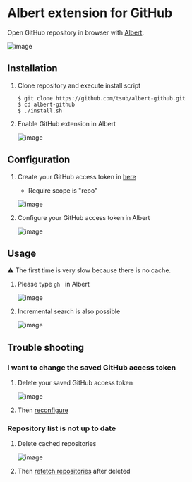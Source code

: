 # Albert extension for GitHub

Open GitHub repository in browser with [Albert].

![image](https://gyazo.com/fff7125ea22e33c863f6fd535d7f2b8b.png)

## Installation

1. Clone repository and execute install script

    ```
    $ git clone https://github.com/tsub/albert-github.git
    $ cd albert-github
    $ ./install.sh
    ```

1. Enable GitHub extension in Albert

    ![image](https://gyazo.com/f52dfc08974751837263647782dadee4.png)

## Configuration

1. Create your GitHub access token in [here](https://github.com/settings/tokens)
    * Require scope is "repo"

    ![image](https://gyazo.com/debebcc36cbb85d037ca1c1db1ddb249.png)

1. Configure your GitHub access token in Albert

    ![image](https://gyazo.com/540bbab3866fb98f1855b32084e3d98a.png)

## Usage

:warning: The first time is very slow because there is no cache.

1. Please type `gh ` in Albert

    ![image](https://gyazo.com/fff7125ea22e33c863f6fd535d7f2b8b.png)

1. Incremental search is also possible

    ![image](https://gyazo.com/22c17ac3c92c11f84c389a6ecffd4934.png)

## Trouble shooting

### I want to change the saved GitHub access token

1. Delete your saved GitHub access token

    ![image](https://gyazo.com/81064b6a07399bb1cbd7395c8615b4ff.png)

1. Then [reconfigure](#Configuration)

### Repository list is not up to date

1. Delete cached repositories

    ![image](https://gyazo.com/bd0b9de6be8c11b3f62b117d9114b9e7.png)

1. Then [refetch repositories](#Usage) after deleted

[Albert]: https://albertlauncher.github.io
